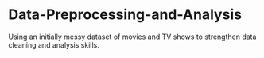 # Data-Preprocessing-and-Analysis
Using an initially messy dataset of movies and TV shows to strengthen data cleaning and analysis skills. 
